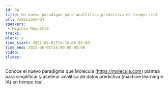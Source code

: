 ```yaml
---
id: D4
title: Un nuevo paradigma para anallítica predictiva en tiempo real
url: /sessions/d4
speakers:
 - Higinio Maycotte
tracks:
block: a
time_start: 2021-06-01T13:15:00-05:00
time_end: 2021-06-01T14:00:00-05:00
video:
slides:
---
```


Conoce el nuevo paradigma que Molecula (https://molecula.com) plantea para simplificar y acelerar analítica de datos predictiva (machine learning e IA) en tiempo real.


